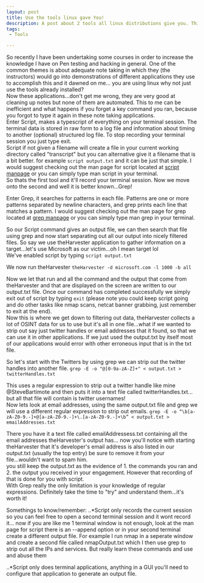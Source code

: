 ```yaml
---
layout: post
title: Use the tools linux gave You!
description: A post about 2 tools all linux distributions give you. This is handy for recording and extracting data.
tags:
 - Tools

---
```

So recently I have been undertaking some courses in order to increase the knowledge I have on Pen testing and hacking in general. One of the common themes is about adequate note taking in which they (the instructors) would go into demonstrations of different applications they use to accomplish this and it dawned on me... you are using linux why not just use the tools already installed?<br />
Now these applications...don't get me wrong, they are very good at cleaning up notes but none of them are automated. This to me can be inefficient and what happens if you forget a key command you ran, because you forgot to type it again in these note taking applications.<br />
Enter Script, makes a typescript of everything on your terminal session. The terminal data is stored in raw form to a log file and information about timing to another (optional) structured log file. To stop recording your terminal session you just type exit. <br />
Script if not given a filename will create a file in your current working directory called "transcript" but you can alternative give it a filename that is a bit better. for example  `script output.txt` and it can be just that simple. I would suggest checking out the man page for script located at [script manpage](http://man7.org/linux/man-pages/man1/script.1.html) or you can simply type man script in your terminal.<br />
So thats the first tool and it'll record your terminal session. Now we move onto the second and well it is better known...Grep! 

Enter Grep, it searches for patterns in each file.  Patterns are one or more patterns separated by newline characters, and grep prints each line that matches a pattern. I would suggest checking out the man page for grep located at [grep manpage](http://www.man7.org/linux/man-pages/man1/grep.1.html) or you can simply type man grep in your terminal. 

So our Script command gives an output file, we can then search that file using grep and now start separating out all our output into nicely filtered files. So say we use theHarvester application to gather information on a target...let's use Microsoft as our victim...oh I mean target lol
<br />
We've enabled script by typing `script output.txt` 

We now run theHarvester `theHarvester -d microsoft.com -l 1000 -b all`

Now we let that run and all the command and the output that come from theHarvester and that are displayed on the screen are written to our output.txt file. Once our command has completed successfully we simply exit out of script by typing `exit` (please note you could keep script going and do other tasks like nmap scans, netcat banner grabbing, just remember to exit at the end).
<br />
Now this is where we get down to filtering out data, theHarvester collects a lot of OSINT data for us to use but it's all in one file...what if we wanted to strip out say just twitter handles or email addresses that it found, so that we can use it in other applications. If we just used the output.txt by itself most of our applications would error with other erroneous input that is in the txt file. 

So let's start with the Twitters by using grep we can strip out the twitter handles into another file. `grep -E -o "@[0-9a-zA-Z]+" < output.txt > twitterHandles.txt` 

This uses a regular expression to strip out a twitter handle like mine @SteveBartimote and then puts it into a text file called twitterHandles.txt... but all that file will contain is twitter usernames!
<br />
Now lets look at email addresses, using the same output.txt file and grep we will use a different regular expression to strip out emails. `grep -E -o “\b[a-zA-Z0-9.-]+@[a-zA-Z0-9.-]+\.[a-zA-Z0-9.-]+\b” < output.txt > emailAddresses.txt`

There you have it a text file called emailAddressess.txt containing all the email addresses theHarvester's output has... now you'll notice with starting theHarvester that it's developer's email address is also listed in our output.txt (usually the top entry) be sure to remove it from your file...wouldn't want to spam him.
<br /> you still keep the output.txt as the evidence of 1. the commands you ran and 2. the output you received in your engagement. However that recording of that is done for you with script.
<br />
With Grep really the only limitation is your knowledge of regular expressions. Definitely take the time to "try" and understand them...it's worth it!

Somethings to know/remember:
..*Script only records the current session so you can feel free to open a second terminal session and it wont record it... now if you are like me 1 terminal window is not enough, look at the man page for script there is an --append option or in your second terminal create a different output file. For example I run nmap in a seperate window and create a second file called nmapOutput.txt which I then use grep to strip out all the IPs and services. But really learn these commands and use and abuse them

..*Script only does terminal applications, anything in a GUI you'll need to configure that application to generate an output file.
